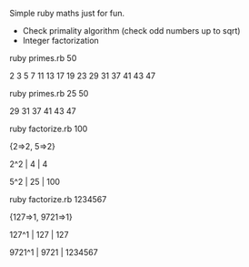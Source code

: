 Simple ruby maths just for fun.
- Check primality algorithm (check odd numbers up to sqrt)
- Integer factorization

ruby primes.rb 50

2
3
5
7
11
13
17
19
23
29
31
37
41
43
47


ruby primes.rb 25 50

29
31
37
41
43
47


ruby factorize.rb 100

{2=>2, 5=>2}

2^2 | 4 | 4

5^2 | 25 | 100


ruby factorize.rb 1234567

{127=>1, 9721=>1}

127^1 | 127 | 127

9721^1 | 9721 | 1234567

